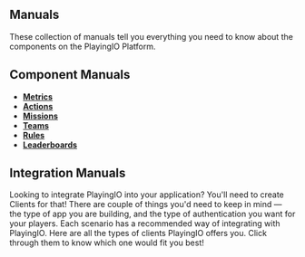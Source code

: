 ## Manuals

These collection of manuals tell you everything you need to know about the components on the PlayingIO Platform.

## Component Manuals

* [**Metrics**](metric.md)
* [**Actions**](action.md)
* [**Missions**](mission.md)
* [**Teams**](team.md)
* [**Rules**](rule.md)
* [**Leaderboards**](leaderboard.md)

## Integration Manuals

Looking to integrate PlayingIO into your application? You'll need to create Clients for that! There are couple of things you'd need to keep in mind — the type of app you are building, and the type of authentication you want for your players. Each scenario has a recommended way of integrating with PlayingIO. Here are all the types of clients PlayingIO offers you. Click through them to know which one would fit you best!

